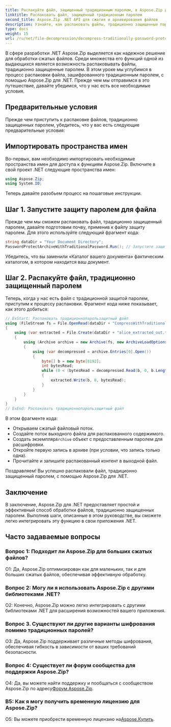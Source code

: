 ```yaml
---
title: Распакуйте файл, защищенный традиционным паролем, в Aspose.Zip для .NET
linktitle: Распаковать файл, защищенный традиционным паролем
second_title: Aspose.Zip .NET API для сжатия и архивирования файлов
description: Узнайте, как распаковать файлы, традиционно защищенные паролем, с помощью Aspose.Zip для .NET. Пошаговое руководство по плавной интеграции.
type: docs
weight: 15
url: /ru/net/file-decompression/decompress-traditionally-password-protected-file/
---
```

В сфере разработки .NET Aspose.Zip выделяется как надежное решение для обработки сжатых файлов. Среди множества его функций одной из выдающихся является возможность распаковывать файлы, традиционно защищенные паролем. В этом уроке мы углубимся в процесс распаковки файла, зашифрованного традиционным паролем, с помощью Aspose.Zip для .NET. Прежде чем мы отправимся в это путешествие, давайте убедимся, что у нас есть все необходимые условия.

## Предварительные условия

Прежде чем приступить к распаковке файлов, традиционно защищенных паролем, убедитесь, что у вас есть следующие предварительные условия:

## Импортировать пространства имен

Во-первых, вам необходимо импортировать необходимые пространства имен для доступа к функциям Aspose.Zip. Включите в свой проект .NET следующие пространства имен:

```csharp
using Aspose.Zip;
using System.IO;
```

Теперь давайте разобьем процесс на пошаговые инструкции.

## Шаг 1. Запустите защиту паролем для файла

Прежде чем мы сможем распаковать файл, традиционно защищенный паролем, давайте подготовим почву, применив к файлу защиту паролем. Для этого используйте следующий фрагмент кода:

```csharp
string dataDir = "Your Document Directory";
PasswordProtectArchiveWithTraditionalPassword.Run(); // Запустите защиту паролем для примера файла, чтобы использовать его позже.
```

Убедитесь, что вы заменили «Каталог вашего документа» фактическим каталогом, в котором находится ваш документ.

## Шаг 2. Распакуйте файл, традиционно защищенный паролем

Теперь, когда у нас есть файл с традиционной защитой паролем, приступим к процессу распаковки. Фрагмент кода ниже показывает, как этого добиться:

```csharp
// ExStart: Распаковать традиционнопарользащитный файл
using (FileStream fs = File.OpenRead(dataDir + "CompressWithTraditionalEncryption_out.zip"))
{
    using (var extracted = File.Create(dataDir + "alice_extracted_out.txt"))
    {
        using (Archive archive = new Archive(fs, new ArchiveLoadOptions() { DecryptionPassword = "p@s$" }))
        {
            using (var decompressed = archive.Entries[0].Open())
            {
                byte[] b = new byte[8192];
                int bytesRead;
                while (0 < (bytesRead = decompressed.Read(b, 0, b.Length)))
                {
                    extracted.Write(b, 0, bytesRead);
                }
            }
        }
    }
}
// ExEnd: Распаковать традиционнопарользащитный файл
```

В этом фрагменте кода:
- Открываем сжатый файловый поток.
- Создайте поток выходного файла для распакованного содержимого.
-  Создать экземпляр`Archive` объект с предоставленным паролем для расшифровки.
- Откройте первую запись в архиве (при условии, что запись только одна).
- Прочитайте и запишите распакованный контент в выходной файл.

Поздравляем! Вы успешно распаковали файл, традиционно защищенный паролем, с помощью Aspose.Zip для .NET.

## Заключение

В заключение, Aspose.Zip для .NET предоставляет простой и эффективный способ обработки файлов, традиционно защищенных паролем. Выполнив шаги, описанные в этом руководстве, вы сможете легко интегрировать эту функцию в свои приложения .NET.

## Часто задаваемые вопросы

### Вопрос 1: Подходит ли Aspose.Zip для больших сжатых файлов?

О1: Да, Aspose.Zip оптимизирован как для маленьких, так и для больших сжатых файлов, обеспечивая эффективную обработку.

### Вопрос 2: Могу ли я использовать Aspose.Zip с другими библиотеками .NET?

О2: Конечно, Aspose.Zip можно легко интегрировать с другими библиотеками .NET для расширения возможностей вашего приложения.

### Вопрос 3. Существуют ли другие варианты шифрования помимо традиционных паролей?

О3: Да, Aspose.Zip поддерживает различные методы шифрования, обеспечивая гибкость в зависимости от ваших требований безопасности.

### Вопрос 4: Существует ли форум сообщества для поддержки Aspose.Zip?

 О4: Да, вы можете найти поддержку и пообщаться с сообществом Aspose.Zip по адресу[Форум Aspose.Zip](https://forum.aspose.com/c/zip/37).

### В5: Как я могу получить временную лицензию для Aspose.Zip?

 О5: Вы можете приобрести временную лицензию на[Aspose.Купить](https://purchase.aspose.com/temporary-license/).
